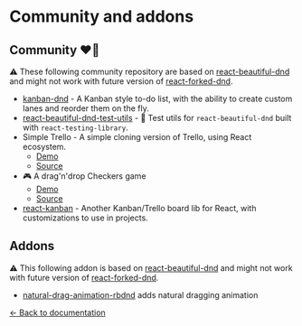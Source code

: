 # Community and addons

## Community ❤️👋

⚠️ These following community repository are based on [react-beautiful-dnd](https://github.com/atlassian/react-beautiful-dnd) and might not work with future version of [react-forked-dnd](https://github.com/100terres/react-forked-dnd).

- [kanban-dnd](https://kanban-dnd.glitch.me) - A Kanban style to-do list, with the ability to create custom lanes and reorder them on the fly.
- [react-beautiful-dnd-test-utils](https://github.com/colinrcummings/react-beautiful-dnd-test-utils) - 🧤 Test utils for `react-beautiful-dnd` built with `react-testing-library`.
- Simple Trello - A simple cloning version of Trello, using React ecosystem.
  - [Demo](https://simple-trello.netlify.com/)
  - [Source](https://github.com/ng-hai/simple-trello)
- 🎮 A drag'n'drop Checkers game
  - [Demo](https://checkers-game.netlify.com/)
  - [Source](https://github.com/emanuellarini/checkers)
- [react-kanban](https://github.com/lourenci/react-kanban) - Another Kanban/Trello board lib for React, with customizations to use in projects.

## Addons

⚠️ This following addon is based on [react-beautiful-dnd](https://github.com/atlassian/react-beautiful-dnd) and might not work with future version of [react-forked-dnd](https://github.com/100terres/react-forked-dnd).

- [natural-drag-animation-rbdnd](https://github.com/rokborf/natural-drag-animation-rbdnd) adds natural dragging animation

[← Back to documentation](/README.md#documentation-)
